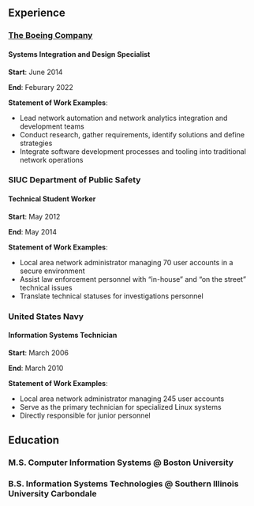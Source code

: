 ## Experience

### [The Boeing Company](https://www.boeing.com/)

#### Systems Integration and Design Specialist

**Start**: June 2014

**End**: Feburary 2022

**Statement of Work Examples**:

  - Lead network automation and network
    analytics integration and development teams
  - Conduct research, gather requirements,
    identify solutions and define strategies
  - Integrate software development processes
    and tooling into traditional network operations
    
    
### SIUC Department of Public Safety

#### Technical Student Worker

**Start**: May 2012

**End**: May 2014

**Statement of Work Examples**:

  - Local area network administrator managing
    70 user accounts in a secure environment
  - Assist law enforcement personnel with
    “in-house” and “on the street” technical issues
  - Translate technical statuses for
    investigations personnel
    
### United States Navy

#### Information Systems Technician

**Start**: March 2006

**End**: March 2010

**Statement of Work Examples**:

  - Local area network administrator managing
    245 user accounts
  - Serve as the primary technician for
    specialized Linux systems
  - Directly responsible for junior personnel

## Education

### M.S. Computer Information Systems @ Boston University

### B.S. Information Systems Technologies @ Southern Illinois University Carbondale



